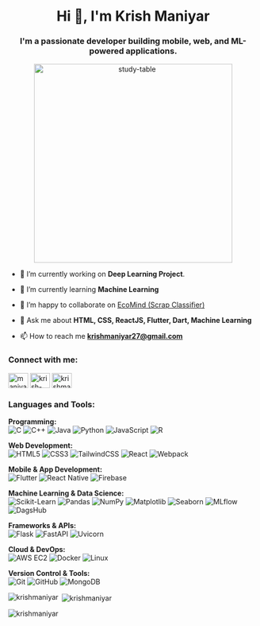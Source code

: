 <h1 align="center">Hi 👋, I'm Krish Maniyar</h1>
<h3 align="center">I'm a passionate developer building mobile, web, and ML-powered applications.</h3>

<p align="center">
  <img src="https://media4.giphy.com/media/v1.Y2lkPTc5MGI3NjExNDBwNngydmc5bWdqcGxvZjhtbWIwend2aHlyenZpem54MGk5Nzg5MCZlcD12MV9pbnRlcm5hbF9naWZfYnlfaWQmY3Q9Zw/qgQUggAC3Pfv687qPC/giphy.gif" alt="study-table" width="400"/>
</p>

- 🔭 I’m currently working on **Deep Learning Project**.  

- 🌱 I’m currently learning **Machine Learning**  

- 👯 I’m happy to collaborate on [EcoMind (Scrap Classifier)](https://github.com/Mo-Kash/EcoMind)  

- 💬 Ask me about **HTML, CSS, ReactJS, Flutter, Dart, Machine Learning**  

- 📫 How to reach me **krishmaniyar27@gmail.com**

<h3 align="left">Connect with me:</h3>
<p align="left">
<a href="https://twitter.com/maniyarkrish" target="blank"><img align="center" src="https://raw.githubusercontent.com/rahuldkjain/github-profile-readme-generator/master/src/images/icons/Social/twitter.svg" alt="maniyarkrish" height="30" width="40" /></a>
<a href="https://linkedin.com/in/krish-maniyar" target="blank"><img align="center" src="https://raw.githubusercontent.com/rahuldkjain/github-profile-readme-generator/master/src/images/icons/Social/linked-in-alt.svg" alt="krish-maniyar" height="30" width="40" /></a>
<a href="https://instagram.com/krishmaniyar" target="blank"><img align="center" src="https://raw.githubusercontent.com/rahuldkjain/github-profile-readme-generator/master/src/images/icons/Social/instagram.svg" alt="krishmaniyar" height="30" width="40" /></a>
</p>

<h3 align="left">Languages and Tools:</h3>

**Programming:**  
![C](https://img.shields.io/badge/C-00599C?style=for-the-badge&logo=c&logoColor=white) 
![C++](https://img.shields.io/badge/C++-00599C?style=for-the-badge&logo=cplusplus&logoColor=white) 
![Java](https://img.shields.io/badge/Java-007396?style=for-the-badge&logo=java&logoColor=white) 
![Python](https://img.shields.io/badge/Python-3776AB?style=for-the-badge&logo=python&logoColor=white)
![JavaScript](https://img.shields.io/badge/JavaScript-F7DF1E?style=for-the-badge&logo=javascript&logoColor=black)
![R](https://img.shields.io/badge/R-276DC3?style=for-the-badge&logo=r&logoColor=white)

**Web Development:**  
![HTML5](https://img.shields.io/badge/HTML5-E34F26?style=for-the-badge&logo=html5&logoColor=white)
![CSS3](https://img.shields.io/badge/CSS3-1572B6?style=for-the-badge&logo=css3&logoColor=white)
![TailwindCSS](https://img.shields.io/badge/Tailwind_CSS-38B2AC?style=for-the-badge&logo=tailwind-css&logoColor=white)
![React](https://img.shields.io/badge/React-20232A?style=for-the-badge&logo=react&logoColor=61DAFB)
![Webpack](https://img.shields.io/badge/Webpack-8DD6F9?style=for-the-badge&logo=webpack&logoColor=black)

**Mobile & App Development:**  
![Flutter](https://img.shields.io/badge/Flutter-02569B?style=for-the-badge&logo=flutter&logoColor=white)
![React Native](https://img.shields.io/badge/React_Native-20232A?style=for-the-badge&logo=react&logoColor=61DAFB)
![Firebase](https://img.shields.io/badge/Firebase-FFCA28?style=for-the-badge&logo=firebase&logoColor=black)

**Machine Learning & Data Science:**  
![Scikit-Learn](https://img.shields.io/badge/Scikit--Learn-F7931E?style=for-the-badge&logo=scikit-learn&logoColor=white)
![Pandas](https://img.shields.io/badge/Pandas-150458?style=for-the-badge&logo=pandas&logoColor=white)
![NumPy](https://img.shields.io/badge/NumPy-013243?style=for-the-badge&logo=numpy&logoColor=white)
![Matplotlib](https://img.shields.io/badge/Matplotlib-11557c?style=for-the-badge&logo=plotly&logoColor=white)
![Seaborn](https://img.shields.io/badge/Seaborn-4C72B0?style=for-the-badge&logoColor=white)
![MLflow](https://img.shields.io/badge/MLflow-0194E2?style=for-the-badge&logo=mlflow&logoColor=white)
![DagsHub](https://img.shields.io/badge/DagsHub-FF6F00?style=for-the-badge&logoColor=white)

**Frameworks & APIs:**  
![Flask](https://img.shields.io/badge/Flask-000000?style=for-the-badge&logo=flask&logoColor=white)
![FastAPI](https://img.shields.io/badge/FastAPI-009688?style=for-the-badge&logo=fastapi&logoColor=white)
![Uvicorn](https://img.shields.io/badge/Uvicorn-2E77BC?style=for-the-badge&logoColor=white)

**Cloud & DevOps:**  
![AWS EC2](https://img.shields.io/badge/AWS_EC2-FF9900?style=for-the-badge&logo=amazon-aws&logoColor=white)
![Docker](https://img.shields.io/badge/Docker-2496ED?style=for-the-badge&logo=docker&logoColor=white)
![Linux](https://img.shields.io/badge/Linux-FCC624?style=for-the-badge&logo=linux&logoColor=black)

**Version Control & Tools:**  
![Git](https://img.shields.io/badge/Git-F05032?style=for-the-badge&logo=git&logoColor=white)
![GitHub](https://img.shields.io/badge/GitHub-181717?style=for-the-badge&logo=github&logoColor=white)
![MongoDB](https://img.shields.io/badge/PyMongo-47A248?style=for-the-badge&logo=mongodb&logoColor=white)

<p><img align="left" src="https://github-readme-stats.vercel.app/api/top-langs?username=krishmaniyar&show_icons=true&locale=en&layout=compact" alt="krishmaniyar" /></p>

<p>&nbsp;<img align="center" src="https://github-readme-stats.vercel.app/api?username=krishmaniyar&show_icons=true&locale=en" alt="krishmaniyar" /></p>

<p><img align="center" src="https://github-readme-streak-stats.herokuapp.com/?user=krishmaniyar&" alt="krishmaniyar" /></p>
